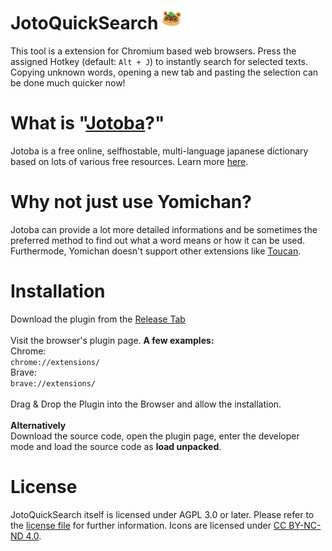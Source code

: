 # JotoQuickSearch <img class="titleImg" width="30" src="/icon/128px.png">
This tool is a extension for Chromium based web browsers. Press the assigned Hotkey (default: ```Alt + J```) to instantly search for selected texts.<br>
Copying unknown words, opening a new tab and pasting the selection can be done much quicker now!

# What is "[Jotoba](https://jotoba.de)?"
Jotoba is a free online, selfhostable, multi-language japanese dictionary based on lots of various free resources. Learn more [here](https://github.com/WeDontPanic/Jotoba/).

# Why not just use Yomichan?
Jotoba can provide a lot more detailed informations and be sometimes the preferred method to find out what a word means or how it can be used. Furthermode, Yomichan doesn't support other extensions like [Toucan](https://jointoucan.com/).

# Installation 
Download the plugin from the [Release Tab](https://github.com/WeDontPanic/JotoQuickSearch/releases/)
<br>
<br>
Visit the browser's plugin page. <b>A few examples:</b> <br>
Chrome:<br> ```chrome://extensions/``` <br>
Brave: <br> ```brave://extensions/``` <br>
<br>
Drag & Drop the Plugin into the Browser and allow the installation.
<br><br>
<b>Alternatively</b><br>
Download the source code, open the plugin page, enter the developer mode and load the source code as <b>load unpacked</b>.

# License
JotoQuickSearch itself is licensed under AGPL 3.0 or later. 
Please refer to the [license file](https://github.com/WeDontPanic/JotoQuickSearch/blob/master/LICENSE) for further information.
Icons are licensed under [CC BY-NC-ND 4.0](https://creativecommons.org/licenses/by-nc-nd/4.0/).

